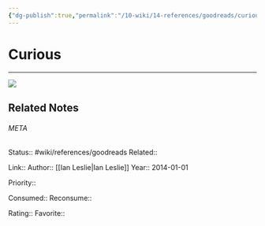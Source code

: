 ```yaml
---
{"dg-publish":true,"permalink":"/10-wiki/14-references/goodreads/curious-20230122082346/","title":"Curious"}
---
```


# Curious
---
![](https://i.gr-assets.com/images/S/compressed.photo.goodreads.com/books/1399456032l/22047408.jpg)

## Related Notes




###### META
Status:: #wiki/references/goodreads
Related:: 

Link:: 
Author:: [[Ian Leslie\|Ian Leslie]]
Year:: 2014-01-01

Priority:: 

Consumed:: 
Reconsume:: 

Rating:: 
Favorite:: 
